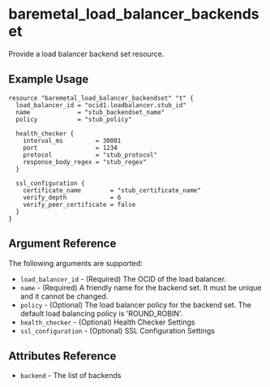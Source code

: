 # baremetal\_load\_balancer\_backendset

Provide a load balancer backend set resource.

## Example Usage

```
resource "baremetal_load_balancer_backendset" "t" {
  load_balancer_id = "ocid1.loadbalancer.stub_id"
  name             = "stub_backendset_name"
  policy           = "stub_policy"

  health_checker {
    interval_ms         = 30001
    port                = 1234
    protocol            = "stub_protocol"
    response_body_regex = "stub_regex"
  }

  ssl_configuration {
    certificate_name        = "stub_certificate_name"
    verify_depth            = 6
    verify_peer_certificate = false
  }
}
```

## Argument Reference

The following arguments are supported:

* `load_balancer_id` - (Required) The OCID of the load balancer.
* `name` - (Required) A friendly name for the backend set. It must be unique and it cannot be changed.
* `policy` - (Optional) The load balancer policy for the backend set. The default load balancing policy is 'ROUND_ROBIN'.
* `health_checker` - (Optional) Health Checker Settings
* `ssl_configuration` - (Optional) SSL Configuration Settings


## Attributes Reference
* `backend` - The list of backends


